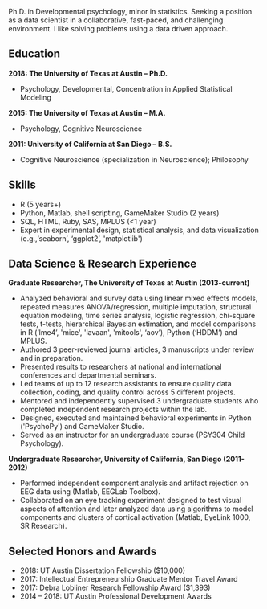 Ph.D. in Developmental psychology, minor in statistics.
Seeking a position as a data scientist in a collaborative, fast-paced,
and challenging environment. I like solving problems using a data driven
approach.

Education
---------

 **2018: The University of Texas at Austin – Ph.D.**
-   Psychology, Developmental, Concentration in Applied Statistical Modeling
 
 **2015: The University of Texas at Austin – M.A.**
-   Psychology, Cognitive Neuroscience

 **2011: University of California at San Diego – B.S.**
-   Cognitive Neuroscience (specialization in Neuroscience); Philosophy
   
Skills
---------

-   R (5 years+)
-   Python, Matlab, shell scripting, GameMaker Studio (2 years)
-   SQL, HTML, Ruby, SAS, MPLUS (&lt;1 year)
-   Expert in experimental design, statistical analysis, and data
    visualization (e.g.,‘seaborn’, ‘ggplot2’, 'matplotlib')

Data Science & Research Experience
---------

 **Graduate Researcher, The University of Texas at Austin (2013-current)**
-   Analyzed behavioral and survey data using linear mixed effects models, repeated measures ANOVA/regression, multiple imputation, structural equation modeling, time series analysis, logistic regression, chi-square tests, t-tests, hierarchical Bayesian estimation, and model comparisons in R (‘lme4’, 'mice', 'lavaan', 'mitools', ‘aov’), Python (‘HDDM’) and MPLUS.
-   Authored 3 peer-reviewed journal articles, 3 manuscripts under review and in preparation. 
-   Presented results to researchers at national and international conferences and departmental seminars. 
-   Led teams of up to 12 research assistants to ensure quality data collection, coding, and quality control across 5 different projects.
-   Mentored and independently supervised 3 undergraduate students who completed independent research projects within the lab.
-   Designed, executed and maintained behavioral experiments in Python ('PsychoPy') and GameMaker Studio.
-   Served as an instructor for an undergraduate course (PSY304 Child Psychology).

**Undergraduate Researcher, University of California, San Diego (2011-2012)**	        
-  Performed independent component analysis and artifact rejection on EEG data using (Matlab, EEGLab Toolbox).
-  Collaborated on an eye tracking experiment designed to test visual aspects of attention and later analyzed data using algorithms to model components and clusters of cortical activation (Matlab, EyeLink 1000, SR Research).


Selected Honors and Awards
---------

-   2018: UT Austin Dissertation Fellowship ($10,000)
-   2017: Intellectual Entrepreneurship Graduate Mentor Travel Award
-   2017: Debra Lobliner Research Fellowship Award ($1,393)
-   2014 – 2018: UT Austin Professional Development Awards




